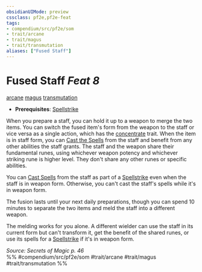 ```yaml
---
obsidianUIMode: preview
cssclass: pf2e,pf2e-feat
tags:
- compendium/src/pf2e/som
- trait/arcane
- trait/magus
- trait/transmutation
aliases: ["Fused Staff"]
---
```

# Fused Staff  *Feat 8*  
[arcane](arcane.md "Arcane Tradition Trait")  [magus](Reference/Rules/Traits/magus-som.md "Magus Class Trait")  [transmutation](transmutation.md "Transmutation School Trait")  

- **Prerequisites**: [Spellstrike](spellstrike-som.md)

When you prepare a staff, you can hold it up to a weapon to merge the two items. You can switch the fused item's form from the weapon to the staff or vice versa as a single action, which has the [concentrate](concentrate.md "Concentrate Action & Ability Trait") trait. When the item is in staff form, you can [Cast the Spells](cast-a-spell.md) from the staff and benefit from any other abilities the staff grants. The staff and the weapon share their fundamental runes, using whichever weapon potency and whichever striking rune is higher level. They don't share any other runes or specific abilities.

You can [Cast Spells](cast-a-spell.md) from the staff as part of a [Spellstrike](spellstrike-som.md) even when the staff is in weapon form. Otherwise, you can't cast the staff's spells while it's in weapon form.

The fusion lasts until your next daily preparations, though you can spend 10 minutes to separate the two items and meld the staff into a different weapon.

The melding works for you alone. A different wielder can use the staff in its current form but can't transform it, get the benefit of the shared runes, or use its spells for a [Spellstrike](spellstrike-som.md) if it's in weapon form.

*Source: Secrets of Magic p. 46*  
%% #compendium/src/pf2e/som #trait/arcane #trait/magus #trait/transmutation %%
